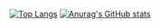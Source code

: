 [![Top Langs](https://github-readme-stats.vercel.app/api/top-langs/?username=Mr6MJT&theme=dark&langs_count=8)](https://github.com/Mr6MJT/github-readme-stats)
[![Anurag's GitHub stats](https://github-readme-stats.vercel.app/api?username=Mr6MJT&show_icons=true&theme=dark)](https://github.com/Mr6MJT/github-readme-stats)
